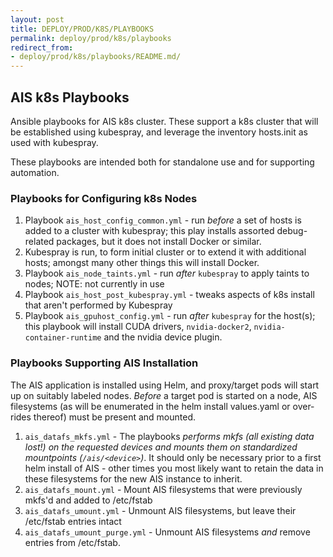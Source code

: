 ```yaml
---
layout: post
title: DEPLOY/PROD/K8S/PLAYBOOKS
permalink: deploy/prod/k8s/playbooks
redirect_from:
- deploy/prod/k8s/playbooks/README.md/
---
```


## AIS k8s Playbooks

Ansible playbooks for AIS k8s cluster. These support a k8s cluster that will be established using kubespray, and leverage the inventory hosts.init as used with kubespray.

These playbooks are intended both for standalone use and for supporting automation.

### Playbooks for Configuring k8s Nodes

1. Playbook `ais_host_config_common.yml` - run *before* a set of hosts is added to a cluster with kubespray; this play installs assorted debug-related packages, but it does not install Docker or similar.
2. Kubespray is run, to form initial cluster or to extend it with additional hosts; amongst many other things this will install Docker.
3. Playbook `ais_node_taints.yml` - run *after* `kubespray` to apply taints to nodes; NOTE: not currently in use
4. Playbook `ais_host_post_kubespray.yml` - tweaks aspects of k8s install that aren't performed by Kubespray
5. Playbook `ais_gpuhost_config.yml` - run *after* `kubespray` for the host(s); this playbook will install CUDA drivers, `nvidia-docker2`, `nvidia-container-runtime` and the nvidia device plugin.

### Playbooks Supporting AIS Installation

The AIS application is installed using Helm, and proxy/target pods will start up on suitably labeled nodes. *Before* a target pod is started on a node, AIS filesystems (as will be enumerated in the helm install values.yaml or over-rides thereof) must be present and mounted. 
1. `ais_datafs_mkfs.yml` - The playbooks *performs mkfs (all existing data lost!) on the requested devices and mounts them on standardized mountpoints (`/ais/<device>`)*. It should only be necessary prior to a first helm install of AIS - other times you most likely want to retain the data in these filesystems for the new AIS instance to inherit.
2. `ais_datafs_mount.yml` - Mount AIS filesystems that were previously mkfs'd and added to /etc/fstab
3. `ais_datafs_umount.yml` - Unmount AIS filesystems, but leave their /etc/fstab entries intact
4. `ais_datafs_umount_purge.yml` - Unmount AIS filesystems *and* remove entries from /etc/fstab.